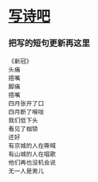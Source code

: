 # [写诗吧](https://github.com/yihong0618/gitblog/issues/254)

### 把写的短句更新再这里

```
《新冠》
头痛
捂嘴
脚痛
捂嘴
四月张开了口
四月断了喉咙
我们低下头
看见了枷锁
还好
有京城的人在嘶喊
有山城的人在唱歌
他们再也没机会说
无一人是男儿
```
